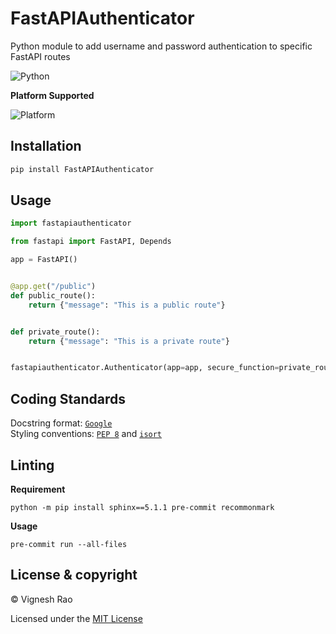 # FastAPIAuthenticator

Python module to add username and password authentication to specific FastAPI routes

![Python][label-pyversion]

**Platform Supported**

![Platform][label-platform]

## Installation

```bash
pip install FastAPIAuthenticator
```

## Usage

```python
import fastapiauthenticator

from fastapi import FastAPI, Depends

app = FastAPI()


@app.get("/public")
def public_route():
    return {"message": "This is a public route"}


def private_route():
    return {"message": "This is a private route"}


fastapiauthenticator.Authenticator(app=app, secure_function=private_route)
```

## Coding Standards
Docstring format: [`Google`][google-docs] <br>
Styling conventions: [`PEP 8`][pep8] and [`isort`][isort]

## Linting

**Requirement**
```shell
python -m pip install sphinx==5.1.1 pre-commit recommonmark
```

**Usage**
```shell
pre-commit run --all-files
```

## License & copyright

&copy; Vignesh Rao

Licensed under the [MIT License][license]

[//]: # (Labels)

[3.11]: https://docs.python.org/3/whatsnew/3.11.html
[license]: https://github.com/thevickypedia/FastAPIAuthenticator/blob/main/LICENSE
[google-docs]: https://google.github.io/styleguide/pyguide.html#38-comments-and-docstrings
[pep8]: https://www.python.org/dev/peps/pep-0008/
[isort]: https://pycqa.github.io/isort/

[label-pyversion]: https://img.shields.io/badge/python-3.11%20%7C%203.12-blue
[label-platform]: https://img.shields.io/badge/Platform-Linux|macOS|Windows-1f425f.svg
